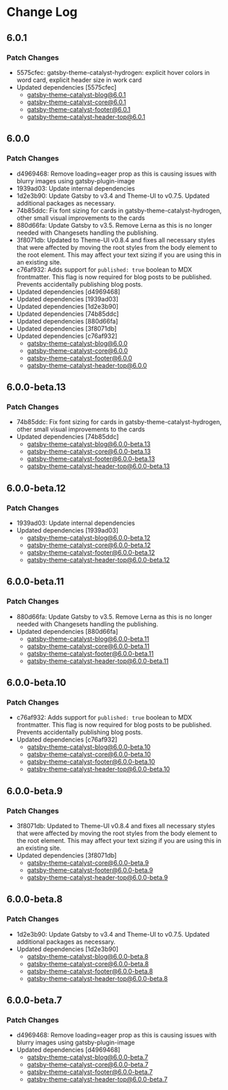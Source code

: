 # Change Log

## 6.0.1

### Patch Changes

- 5575cfec: gatsby-theme-catalyst-hydrogen: explicit hover colors in word card, explicit header size in work card
- Updated dependencies [5575cfec]
  - gatsby-theme-catalyst-blog@6.0.1
  - gatsby-theme-catalyst-core@6.0.1
  - gatsby-theme-catalyst-footer@6.0.1
  - gatsby-theme-catalyst-header-top@6.0.1

## 6.0.0

### Patch Changes

- d4969468: Remove loading=eager prop as this is causing issues with blurry images using gatsby-plugin-image
- 1939ad03: Update internal dependencies
- 1d2e3b90: Update Gatsby to v3.4 and Theme-UI to v0.7.5. Updated additional packages as necessary.
- 74b85ddc: Fix font sizing for cards in gatsby-theme-catalyst-hydrogen, other small visual improvements to the cards
- 880d66fa: Update Gatsby to v3.5. Remove Lerna as this is no longer needed with Changesets handling the publishing.
- 3f8071db: Updated to Theme-UI v0.8.4 and fixes all necessary styles that were affected by moving the root styles from the body element to the root element. This may affect your text sizing if you are using this in an existing site.
- c76af932: Adds support for `published: true` boolean to MDX frontmatter. This flag is now required for blog posts to be published. Prevents accidentally publishing blog posts.
- Updated dependencies [d4969468]
- Updated dependencies [1939ad03]
- Updated dependencies [1d2e3b90]
- Updated dependencies [74b85ddc]
- Updated dependencies [880d66fa]
- Updated dependencies [3f8071db]
- Updated dependencies [c76af932]
  - gatsby-theme-catalyst-blog@6.0.0
  - gatsby-theme-catalyst-core@6.0.0
  - gatsby-theme-catalyst-footer@6.0.0
  - gatsby-theme-catalyst-header-top@6.0.0

## 6.0.0-beta.13

### Patch Changes

- 74b85ddc: Fix font sizing for cards in gatsby-theme-catalyst-hydrogen, other small visual improvements to the cards
- Updated dependencies [74b85ddc]
  - gatsby-theme-catalyst-blog@6.0.0-beta.13
  - gatsby-theme-catalyst-core@6.0.0-beta.13
  - gatsby-theme-catalyst-footer@6.0.0-beta.13
  - gatsby-theme-catalyst-header-top@6.0.0-beta.13

## 6.0.0-beta.12

### Patch Changes

- 1939ad03: Update internal dependencies
- Updated dependencies [1939ad03]
  - gatsby-theme-catalyst-blog@6.0.0-beta.12
  - gatsby-theme-catalyst-core@6.0.0-beta.12
  - gatsby-theme-catalyst-footer@6.0.0-beta.12
  - gatsby-theme-catalyst-header-top@6.0.0-beta.12

## 6.0.0-beta.11

### Patch Changes

- 880d66fa: Update Gatsby to v3.5. Remove Lerna as this is no longer needed with Changesets handling the publishing.
- Updated dependencies [880d66fa]
  - gatsby-theme-catalyst-blog@6.0.0-beta.11
  - gatsby-theme-catalyst-core@6.0.0-beta.11
  - gatsby-theme-catalyst-footer@6.0.0-beta.11
  - gatsby-theme-catalyst-header-top@6.0.0-beta.11

## 6.0.0-beta.10

### Patch Changes

- c76af932: Adds support for `published: true` boolean to MDX frontmatter. This flag is now required for blog posts to be published. Prevents accidentally publishing blog posts.
- Updated dependencies [c76af932]
  - gatsby-theme-catalyst-blog@6.0.0-beta.10
  - gatsby-theme-catalyst-core@6.0.0-beta.10
  - gatsby-theme-catalyst-footer@6.0.0-beta.10
  - gatsby-theme-catalyst-header-top@6.0.0-beta.10

## 6.0.0-beta.9

### Patch Changes

- 3f8071db: Updated to Theme-UI v0.8.4 and fixes all necessary styles that were affected by moving the root styles from the body element to the root element. This may affect your text sizing if you are using this in an existing site.
- Updated dependencies [3f8071db]
  - gatsby-theme-catalyst-core@6.0.0-beta.9
  - gatsby-theme-catalyst-footer@6.0.0-beta.9
  - gatsby-theme-catalyst-header-top@6.0.0-beta.9

## 6.0.0-beta.8

### Patch Changes

- 1d2e3b90: Update Gatsby to v3.4 and Theme-UI to v0.7.5. Updated additional packages as necessary.
- Updated dependencies [1d2e3b90]
  - gatsby-theme-catalyst-blog@6.0.0-beta.8
  - gatsby-theme-catalyst-core@6.0.0-beta.8
  - gatsby-theme-catalyst-footer@6.0.0-beta.8
  - gatsby-theme-catalyst-header-top@6.0.0-beta.8

## 6.0.0-beta.7

### Patch Changes

- d4969468: Remove loading=eager prop as this is causing issues with blurry images using gatsby-plugin-image
- Updated dependencies [d4969468]
  - gatsby-theme-catalyst-blog@6.0.0-beta.7
  - gatsby-theme-catalyst-core@6.0.0-beta.7
  - gatsby-theme-catalyst-footer@6.0.0-beta.7
  - gatsby-theme-catalyst-header-top@6.0.0-beta.7
